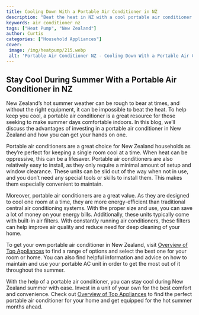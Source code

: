 ```yaml
---
title: Cooling Down With a Portable Air Conditioner in NZ
description: "Beat the heat in NZ with a cool portable air conditioner Learn about the different types of portable air conditioners the top features you should look out for and how to get the most benefit from your portable AC unit"
keywords: air conditioner nz
tags: ["Heat Pump", "New Zealand"]
author: Curtis
categories: ["Household Appliances"]
cover: 
 image: /img/heatpump/215.webp
 alt: 'Portable Air Conditioner NZ - Cooling Down With a Portable Air Conditioner in NZ'
---
```

## Stay Cool During Summer With a Portable Air Conditioner in NZ

New Zealand’s hot summer weather can be rough to bear at times, and without the right equipment, it can be impossible to beat the heat. To help keep you cool, a portable air conditioner is a great resource for those seeking to make summer days comfortable indoors. In this blog, we’ll discuss the advantages of investing in a portable air conditioner in New Zealand and how you can get your hands on one. 

Portable air conditioners are a great choice for New Zealand households as they’re perfect for keeping a single room cool at a time. When heat can be oppressive, this can be a lifesaver. Portable air conditioners are also relatively easy to install, as they only require a minimal amount of setup and window clearance. These units can be slid out of the way when not in use, and you don’t need any special tools or skills to install them. This makes them especially convenient to maintain. 

Moreover, portable air conditioners are a great value. As they are designed to cool one room at a time, they are more energy-efficient than traditional central air conditioning systems. With the proper size and use, you can save a lot of money on your energy bills. Additionally, these units typically come with built-in air filters. With constantly running air conditioners, these filters can help improve air quality and reduce need for deep cleaning of your home. 

To get your own portable air conditioner in New Zealand, visit [Overview of Top Appliances](./pages/appliance-overview) to find a range of options and select the best one for your room or home. You can also find helpful information and advice on how to maintain and use your portable AC unit in order to get the most out of it throughout the summer. 

With the help of a portable air conditioner, you can stay cool during New Zealand summer with ease. Invest in a unit of your own for the best comfort and convenience. Check out [Overview of Top Appliances](./pages/appliance-overview) to find the perfect portable air conditioner for your home and get equipped for the hot summer months ahead.
